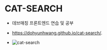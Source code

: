 # CAT-SEARCH
- 데브매칭 프론트엔드 연습 및 공부
-  https://dohyunhwang.github.io/cat-search/.

- ![cat-search](https://user-images.githubusercontent.com/68048248/113689636-83650b00-9705-11eb-851c-8d0473b15295.gif)
